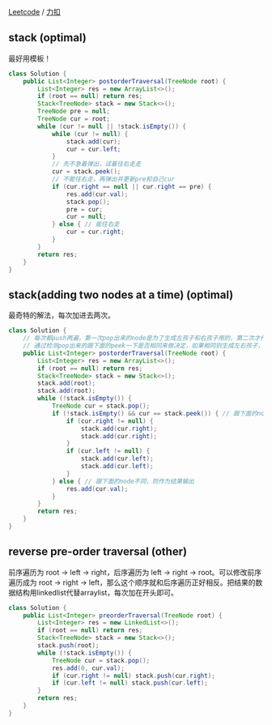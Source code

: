 [Leetcode](https://leetcode.com/problems/binary-tree-postorder-traversal/description/) / [力扣](https://leetcode-cn.com/problems/binary-tree-postorder-traversal/description/)

## stack (optimal)
最好用模板！
```java
class Solution {
    public List<Integer> postorderTraversal(TreeNode root) {
        List<Integer> res = new ArrayList<>();
        if (root == null) return res;
        Stack<TreeNode> stack = new Stack<>();
        TreeNode pre = null;
        TreeNode cur = root;
        while (cur != null || !stack.isEmpty()) {
            while (cur != null) {
                stack.add(cur);
                cur = cur.left;
            }
            // 先不急着弹出，试着往右走走
            cur = stack.peek();
            // 不能往右走，再弹出并更新pre和自己cur
            if (cur.right == null || cur.right == pre) {
                res.add(cur.val);
                stack.pop();
                pre = cur;
                cur = null;
            } else { // 能往右走
                cur = cur.right;
            }
        }
        return res;
    }
}
```

## stack(adding two nodes at a time) (optimal)
最奇特的解法，每次加进去两次。
```java
class Solution {
    // 每次都push两遍，第一次pop出来的node是为了生成左孩子和右孩子用的，第二次才作为输出
    // 通过检测pop出来的跟下面的peek一下是否相同来做决定，如果相同则生成左右孩子，如果不同就把值加入结果
    public List<Integer> postorderTraversal(TreeNode root) {
        List<Integer> res = new ArrayList<>();
        if (root == null) return res;
        Stack<TreeNode> stack = new Stack<>();
        stack.add(root);
        stack.add(root);
        while (!stack.isEmpty()) {
            TreeNode cur = stack.pop();
            if (!stack.isEmpty() && cur == stack.peek()) { // 跟下面的node相同，则生成孩子
                if (cur.right != null) {
                    stack.add(cur.right);
                    stack.add(cur.right);
                }
                if (cur.left != null) {
                    stack.add(cur.left);
                    stack.add(cur.left);
                }
            } else { // 跟下面的node不同，则作为结果输出
                res.add(cur.val);
            }
        }
        return res;
    }
}
```

## reverse pre-order traversal (other)
前序遍历为 root -> left -> right，后序遍历为 left -> right -> root。可以修改前序遍历成为 root -> right -> left，那么这个顺序就和后序遍历正好相反。把结果的数据结构用linkedlist代替arraylist，每次加在开头即可。
```java
class Solution {
    public List<Integer> preorderTraversal(TreeNode root) {
        List<Integer> res = new LinkedList<>();
        if (root == null) return res;
        Stack<TreeNode> stack = new Stack<>();
        stack.push(root);
        while (!stack.isEmpty()) {
            TreeNode cur = stack.pop();
            res.add(0, cur.val);
            if (cur.right != null) stack.push(cur.right);
            if (cur.left != null) stack.push(cur.left);
        }
        return res;
    }
}
```
